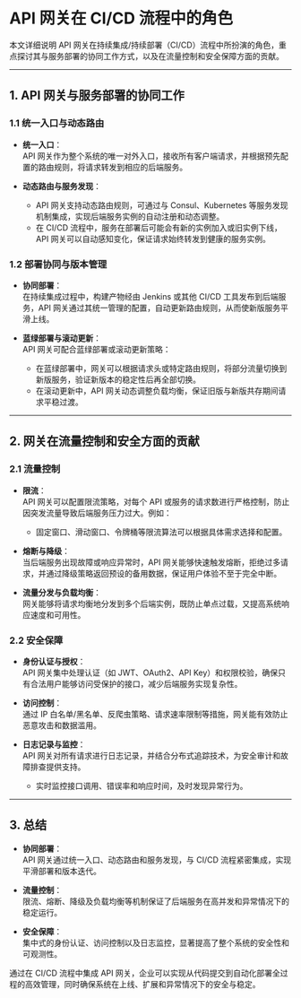 # API 网关在 CI/CD 流程中的角色

本文详细说明 API 网关在持续集成/持续部署（CI/CD）流程中所扮演的角色，重点探讨其与服务部署的协同工作方式，以及在流量控制和安全保障方面的贡献。

---

## 1. API 网关与服务部署的协同工作

### 1.1 统一入口与动态路由
- **统一入口**：  
  API 网关作为整个系统的唯一对外入口，接收所有客户端请求，并根据预先配置的路由规则，将请求转发到相应的后端服务。

- **动态路由与服务发现**：
    - API 网关支持动态路由规则，可通过与 Consul、Kubernetes 等服务发现机制集成，实现后端服务实例的自动注册和动态调整。
    - 在 CI/CD 流程中，服务在部署后可能会有新的实例加入或旧实例下线，API 网关可以自动感知变化，保证请求始终转发到健康的服务实例。

### 1.2 部署协同与版本管理
- **协同部署**：  
  在持续集成过程中，构建产物经由 Jenkins 或其他 CI/CD 工具发布到后端服务，API 网关通过其统一管理的配置，自动更新路由规则，从而使新版服务平滑上线。

- **蓝绿部署与滚动更新**：  
  API 网关可配合蓝绿部署或滚动更新策略：
    - 在蓝绿部署中，网关可以根据请求头或特定路由规则，将部分流量切换到新版服务，验证新版本的稳定性后再全部切换。
    - 在滚动更新中，API 网关动态调整负载均衡，保证旧版与新版共存期间请求平稳过渡。

---

## 2. 网关在流量控制和安全方面的贡献

### 2.1 流量控制
- **限流**：  
  API 网关可以配置限流策略，对每个 API 或服务的请求数进行严格控制，防止因突发流量导致后端服务压力过大。例如：
    - 固定窗口、滑动窗口、令牌桶等限流算法可以根据具体需求选择和配置。

- **熔断与降级**：  
  当后端服务出现故障或响应异常时，API 网关能够快速触发熔断，拒绝过多请求，并通过降级策略返回预设的备用数据，保证用户体验不至于完全中断。

- **流量分发与负载均衡**：  
  网关能够将请求均衡地分发到多个后端实例，既防止单点过载，又提高系统响应速度和可用性。

### 2.2 安全保障
- **身份认证与授权**：  
  API 网关集中处理认证（如 JWT、OAuth2、API Key）和权限校验，确保只有合法用户能够访问受保护的接口，减少后端服务实现复杂性。

- **访问控制**：  
  通过 IP 白名单/黑名单、反爬虫策略、请求速率限制等措施，网关能有效防止恶意攻击和数据滥用。

- **日志记录与监控**：  
  API 网关对所有请求进行日志记录，并结合分布式追踪技术，为安全审计和故障排查提供支持。
    - 实时监控接口调用、错误率和响应时间，及时发现异常行为。

---

## 3. 总结

- **协同部署**：  
  API 网关通过统一入口、动态路由和服务发现，与 CI/CD 流程紧密集成，实现平滑部署和版本迭代。

- **流量控制**：  
  限流、熔断、降级及负载均衡等机制保证了后端服务在高并发和异常情况下的稳定运行。

- **安全保障**：  
  集中式的身份认证、访问控制以及日志监控，显著提高了整个系统的安全性和可观测性。

通过在 CI/CD 流程中集成 API 网关，企业可以实现从代码提交到自动化部署全过程的高效管理，同时确保系统在上线、扩展和异常情况下的安全与稳定。